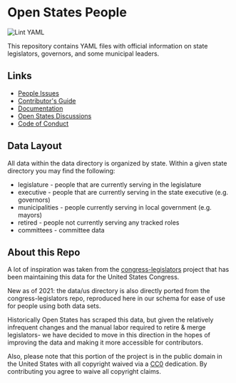 # Open States People

![Lint YAML](https://github.com/openstates/people/workflows/Lint%20YAML/badge.svg)

This repository contains YAML files with official information on state legislators, governors, and some municipal leaders.

## Links

* [People Issues](https://github.com/openstates/issues/issues?q=is%3Aissue+is%3Aopen+label%3Adata%3Apeople)
* [Contributor's Guide](https://docs.openstates.org/en/latest/contributing/getting-started.html)
* [Documentation](https://docs.openstates.org/en/latest/contributing/people.html)
* [Open States Discussions](https://github.com/openstates/issues/discussions)
* [Code of Conduct](https://docs.openstates.org/en/latest/contributing/code-of-conduct.html)


## Data Layout

All data within the data directory is organized by state.  Within a given state directory you may find the following:

  * legislature - people that are currently serving in the legislature
  * executive - people that are currently serving in the state executive (e.g. governors)
  * municipalities - people currently serving in local government (e.g. mayors)
  * retired - people not currently serving any tracked roles
  * committees - committee data

## About this Repo

A lot of inspiration was taken from the [congress-legislators](https://github.com/unitedstates/congress-legislators) project that has been maintaining this data for the United States Congress.

New as of 2021: the data/us directory is also directly ported from the congress-legislators repo, reproduced here in our schema for ease of use for people using both data sets.

Historically Open States has scraped this data, but given the relatively infrequent changes and the manual labor required to retire & merge legislators- we have decided to move in this direction in the hopes of improving the data and making it more accessible for contributors.

Also, please note that this portion of the project is in the public domain in the United States with all copyright waived via a [CC0](https://creativecommons.org/publicdomain/zero/1.0/) dedication.  By contributing you agree to waive all copyright claims.
